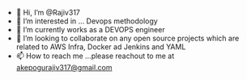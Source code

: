 - 👋 Hi, I’m @Rajiv317
- 👀 I’m interested in ... Devops methodology
- 🌱 I’m currently works as a DEVOPS engineer
- 💞️ I’m looking to collaborate on any open source projects which are related to AWS Infra, Docker ad Jenkins and YAML
- 📫 How to reach me ...please reachout to me at akepogurajiv317@gmail.com

<!---
Rajiv317/Rajiv317 is a ✨ special ✨ repository because its `README.md` (this file) appears on your GitHub profile.
You can click the Preview link to take a look at your changes.
--->
